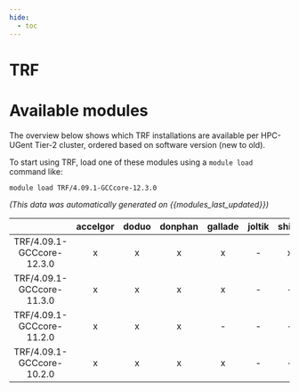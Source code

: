 ```yaml
---
hide:
  - toc
---
```


TRF
===

# Available modules


The overview below shows which TRF installations are available per HPC-UGent Tier-2 cluster, ordered based on software version (new to old).

To start using TRF, load one of these modules using a `module load` command like:

```shell
module load TRF/4.09.1-GCCcore-12.3.0
```

*(This data was automatically generated on {{modules_last_updated}})*  

| |accelgor|doduo|donphan|gallade|joltik|shinx|skitty|
| :---: | :---: | :---: | :---: | :---: | :---: | :---: | :---: |
|TRF/4.09.1-GCCcore-12.3.0|x|x|x|x|-|x|x|
|TRF/4.09.1-GCCcore-11.3.0|x|x|x|x|-|-|-|
|TRF/4.09.1-GCCcore-11.2.0|x|x|x|-|-|-|-|
|TRF/4.09.1-GCCcore-10.2.0|x|x|x|x|-|-|-|
